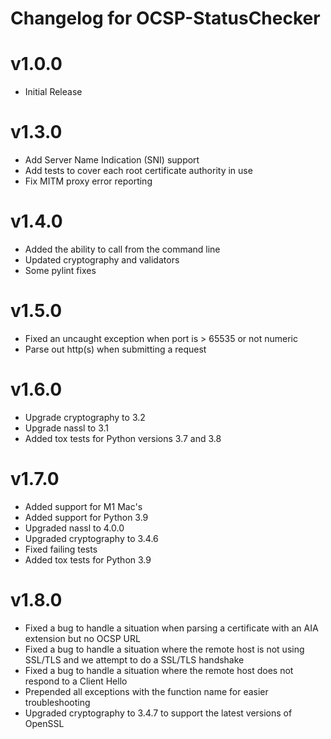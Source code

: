 # Changelog for OCSP-StatusChecker

# v1.0.0
- Initial Release

# v1.3.0
- Add Server Name Indication (SNI) support
- Add tests to cover each root certificate authority in use
- Fix MITM proxy error reporting

# v1.4.0
- Added the ability to call from the command line
- Updated cryptography and validators
- Some pylint fixes

# v1.5.0
- Fixed an uncaught exception when port is > 65535 or not numeric
- Parse out http(s) when submitting a request

# v1.6.0
- Upgrade cryptography to 3.2
- Upgrade nassl to 3.1
- Added tox tests for Python versions 3.7 and 3.8

# v1.7.0
- Added support for M1 Mac's
- Added support for Python 3.9
- Upgraded nassl to 4.0.0
- Upgraded cryptography to 3.4.6
- Fixed failing tests
- Added tox tests for Python 3.9

# v1.8.0
- Fixed a bug to handle a situation when parsing a certificate with an AIA extension but no OCSP URL
- Fixed a bug to handle a situation where the remote host is not using SSL/TLS and we attempt to do a SSL/TLS handshake
- Fixed a bug to handle a situation where the remote host does not respond to a Client Hello
- Prepended all exceptions with the function name for easier troubleshooting
- Upgraded cryptography to 3.4.7 to support the latest versions of OpenSSL
